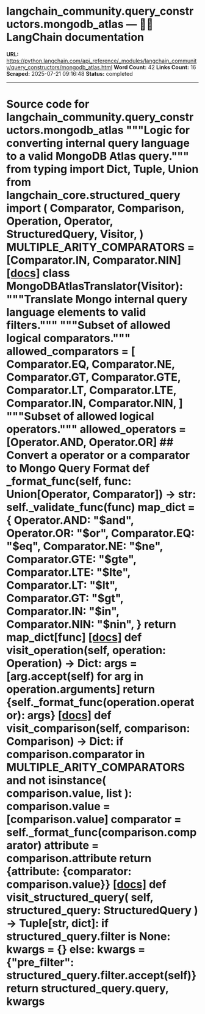 # langchain_community.query_constructors.mongodb_atlas — 🦜🔗 LangChain  documentation

**URL:** https://python.langchain.com/api_reference/_modules/langchain_community/query_constructors/mongodb_atlas.html
**Word Count:** 42
**Links Count:** 16
**Scraped:** 2025-07-21 09:16:48
**Status:** completed

---

# Source code for langchain\_community.query\_constructors.mongodb\_atlas               """Logic for converting internal query language to a valid MongoDB Atlas query."""          from typing import Dict, Tuple, Union          from langchain_core.structured_query import (         Comparator,         Comparison,         Operation,         Operator,         StructuredQuery,         Visitor,     )          MULTIPLE_ARITY_COMPARATORS = [Comparator.IN, Comparator.NIN]                              [[docs]](https://python.langchain.com/api_reference/community/query_constructors/langchain_community.query_constructors.mongodb_atlas.MongoDBAtlasTranslator.html#langchain_community.query_constructors.mongodb_atlas.MongoDBAtlasTranslator)     class MongoDBAtlasTranslator(Visitor):         """Translate Mongo internal query language elements to valid filters."""              """Subset of allowed logical comparators."""         allowed_comparators = [             Comparator.EQ,             Comparator.NE,             Comparator.GT,             Comparator.GTE,             Comparator.LT,             Comparator.LTE,             Comparator.IN,             Comparator.NIN,         ]              """Subset of allowed logical operators."""         allowed_operators = [Operator.AND, Operator.OR]              ## Convert a operator or a comparator to Mongo Query Format         def _format_func(self, func: Union[Operator, Comparator]) -> str:             self._validate_func(func)             map_dict = {                 Operator.AND: "$and",                 Operator.OR: "$or",                 Comparator.EQ: "$eq",                 Comparator.NE: "$ne",                 Comparator.GTE: "$gte",                 Comparator.LTE: "$lte",                 Comparator.LT: "$lt",                 Comparator.GT: "$gt",                 Comparator.IN: "$in",                 Comparator.NIN: "$nin",             }             return map_dict[func]                         [[docs]](https://python.langchain.com/api_reference/community/query_constructors/langchain_community.query_constructors.mongodb_atlas.MongoDBAtlasTranslator.html#langchain_community.query_constructors.mongodb_atlas.MongoDBAtlasTranslator.visit_operation)         def visit_operation(self, operation: Operation) -> Dict:             args = [arg.accept(self) for arg in operation.arguments]             return {self._format_func(operation.operator): args}                                        [[docs]](https://python.langchain.com/api_reference/community/query_constructors/langchain_community.query_constructors.mongodb_atlas.MongoDBAtlasTranslator.html#langchain_community.query_constructors.mongodb_atlas.MongoDBAtlasTranslator.visit_comparison)         def visit_comparison(self, comparison: Comparison) -> Dict:             if comparison.comparator in MULTIPLE_ARITY_COMPARATORS and not isinstance(                 comparison.value, list             ):                 comparison.value = [comparison.value]                  comparator = self._format_func(comparison.comparator)                  attribute = comparison.attribute                  return {attribute: {comparator: comparison.value}}                                        [[docs]](https://python.langchain.com/api_reference/community/query_constructors/langchain_community.query_constructors.mongodb_atlas.MongoDBAtlasTranslator.html#langchain_community.query_constructors.mongodb_atlas.MongoDBAtlasTranslator.visit_structured_query)         def visit_structured_query(             self, structured_query: StructuredQuery         ) -> Tuple[str, dict]:             if structured_query.filter is None:                 kwargs = {}             else:                 kwargs = {"pre_filter": structured_query.filter.accept(self)}             return structured_query.query, kwargs